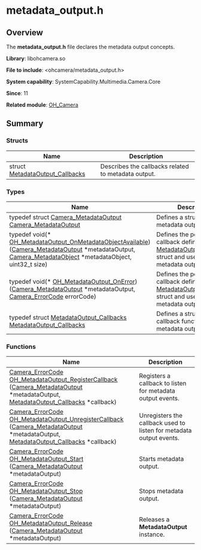 # metadata_output.h


## Overview

The **metadata_output.h** file declares the metadata output concepts.

**Library**: libohcamera.so

**File to include**: &lt;ohcamera/metadata_output.h&gt; 

**System capability**: SystemCapability.Multimedia.Camera.Core

**Since**: 11

**Related module**: [OH_Camera](_o_h___camera.md)


## Summary


### Structs

| Name| Description| 
| -------- | -------- |
| struct  [MetadataOutput_Callbacks](_metadata_output___callbacks.md) | Describes the callbacks related to metadata output. | 


### Types

| Name| Description| 
| -------- | -------- |
| typedef struct [Camera_MetadataOutput](_o_h___camera.md#camera_metadataoutput) [Camera_MetadataOutput](_o_h___camera.md#camera_metadataoutput) | Defines a struct for the metadata output object. | 
| typedef void(\* [OH_MetadataOutput_OnMetadataObjectAvailable](_o_h___camera.md#oh_metadataoutput_onmetadataobjectavailable)) ([Camera_MetadataOutput](_o_h___camera.md#camera_metadataoutput) \*metadataOutput, [Camera_MetadataObject](_camera___metadata_object.md) \*metadataObject, uint32_t size) | Defines the pointer to the callback defined in the [MetadataOutput_Callbacks](_metadata_output___callbacks.md) struct and used to report metadata output data. | 
| typedef void(\* [OH_MetadataOutput_OnError](_o_h___camera.md#oh_metadataoutput_onerror)) ([Camera_MetadataOutput](_o_h___camera.md#camera_metadataoutput) \*metadataOutput, [Camera_ErrorCode](_o_h___camera.md#camera_errorcode) errorCode) | Defines the pointer to the callback defined in the [MetadataOutput_Callbacks](_metadata_output___callbacks.md) struct and used to report metadata output errors. | 
| typedef struct [MetadataOutput_Callbacks](_metadata_output___callbacks.md) [MetadataOutput_Callbacks](_o_h___camera.md#metadataoutput_callbacks) | Defines a struct for the callback functions of metadata output. | 


### Functions

| Name| Description| 
| -------- | -------- |
| [Camera_ErrorCode](_o_h___camera.md#camera_errorcode) [OH_MetadataOutput_RegisterCallback](_o_h___camera.md#oh_metadataoutput_registercallback) ([Camera_MetadataOutput](_o_h___camera.md#camera_metadataoutput) \*metadataOutput, [MetadataOutput_Callbacks](_metadata_output___callbacks.md) \*callback) | Registers a callback to listen for metadata output events. | 
| [Camera_ErrorCode](_o_h___camera.md#camera_errorcode) [OH_MetadataOutput_UnregisterCallback](_o_h___camera.md#oh_metadataoutput_unregistercallback) ([Camera_MetadataOutput](_o_h___camera.md#camera_metadataoutput) \*metadataOutput, [MetadataOutput_Callbacks](_metadata_output___callbacks.md) \*callback) | Unregisters the callback used to listen for metadata output events. | 
| [Camera_ErrorCode](_o_h___camera.md#camera_errorcode) [OH_MetadataOutput_Start](_o_h___camera.md#oh_metadataoutput_start) ([Camera_MetadataOutput](_o_h___camera.md#camera_metadataoutput) \*metadataOutput) | Starts metadata output. | 
| [Camera_ErrorCode](_o_h___camera.md#camera_errorcode) [OH_MetadataOutput_Stop](_o_h___camera.md#oh_metadataoutput_stop) ([Camera_MetadataOutput](_o_h___camera.md#camera_metadataoutput) \*metadataOutput) | Stops metadata output. | 
| [Camera_ErrorCode](_o_h___camera.md#camera_errorcode) [OH_MetadataOutput_Release](_o_h___camera.md#oh_metadataoutput_release) ([Camera_MetadataOutput](_o_h___camera.md#camera_metadataoutput) \*metadataOutput) | Releases a **MetadataOutput** instance. | 
